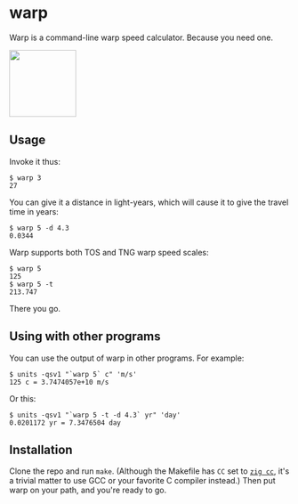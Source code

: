 # warp

Warp is a command-line warp speed calculator. Because you need one.

<img src="https://vectorified.com/images/star-trek-enterprise-icon-8.png" width="120" height="120">

## Usage

Invoke it thus:

    $ warp 3
    27

You can give it a distance in light-years, which will cause it to give the
travel time in years:

    $ warp 5 -d 4.3
    0.0344

Warp supports both TOS and TNG warp speed scales:

    $ warp 5
    125
    $ warp 5 -t
    213.747

There you go.

## Using with other programs

You can use the output of warp in other programs. For example:

    $ units -qsv1 "`warp 5` c" 'm/s'
    125 c = 3.7474057e+10 m/s

Or this:

    $ units -qsv1 "`warp 5 -t -d 4.3` yr" 'day'
    0.0201172 yr = 7.3476504 day
    
## Installation

Clone the repo and run `make`. (Although the Makefile has `CC` set to 
[`zig cc`](https://ziglang.org/), it's a trivial matter to use GCC or your favorite C compiler 
instead.) Then put warp on your path, and you're ready to go.

[clang]: http://clang.llvm.org/
